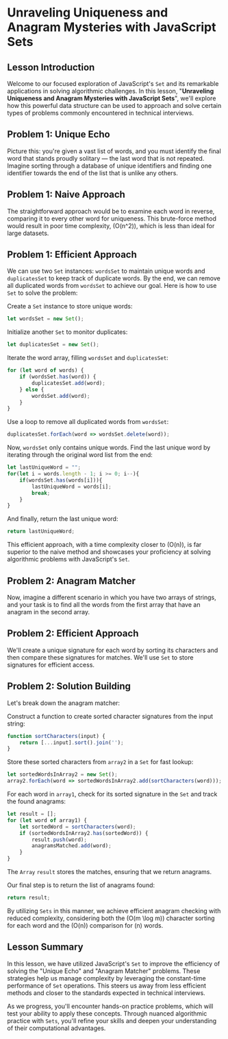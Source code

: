 # Unraveling Uniqueness and Anagram Mysteries with JavaScript Sets

## Lesson Introduction
Welcome to our focused exploration of JavaScript's `Set` and its remarkable applications in solving algorithmic challenges. In this lesson, "**Unraveling Uniqueness and Anagram Mysteries with JavaScript Sets**", we'll explore how this powerful data structure can be used to approach and solve certain types of problems commonly encountered in technical interviews.

## Problem 1: Unique Echo
Picture this: you're given a vast list of words, and you must identify the final word that stands proudly solitary — the last word that is not repeated. Imagine sorting through a database of unique identifiers and finding one identifier towards the end of the list that is unlike any others.

## Problem 1: Naive Approach

The straightforward approach would be to examine each word in reverse, comparing it to every other word for uniqueness. This brute-force method would result in poor time complexity, \(O(n^2)\), which is less than ideal for large datasets.

## Problem 1: Efficient Approach
We can use two `Set` instances: `wordsSet` to maintain unique words and `duplicatesSet` to keep track of duplicate words. By the end, we can remove all duplicated words from `wordsSet` to achieve our goal. Here is how to use `Set` to solve the problem:

Create a `Set` instance to store unique words:

```javaScript
let wordsSet = new Set();
```
Initialize another `Set` to monitor duplicates:
```javaScript
let duplicatesSet = new Set();
```
Iterate the word array, filling `wordsSet` and `duplicatesSet`:
```javaScript
for (let word of words) {
    if (wordsSet.has(word)) {
        duplicatesSet.add(word);
    } else {
        wordsSet.add(word);
    }
}
```
Use a loop to remove all duplicated words from `wordsSet`:
```javaScript
duplicatesSet.forEach(word => wordsSet.delete(word));
```
Now, `wordsSet` only contains unique words. Find the last unique word by iterating through the original word list from the end:
```javaScript
let lastUniqueWord = "";
for(let i = words.length - 1; i >= 0; i--){
    if(wordsSet.has(words[i])){
        lastUniqueWord = words[i];
        break;
    }
}
```
And finally, return the last unique word:
```javaScript
return lastUniqueWord;
```
This efficient approach, with a time complexity closer to \(O(n)\), is far superior to the naive method and showcases your proficiency at solving algorithmic problems with JavaScript's `Set`.

## Problem 2: Anagram Matcher
Now, imagine a different scenario in which you have two arrays of strings, and your task is to find all the words from the first array that have an anagram in the second array.

## Problem 2: Efficient Approach
We'll create a unique signature for each word by sorting its characters and then compare these signatures for matches. We'll use `Set` to store signatures for efficient access.

## Problem 2: Solution Building
Let's break down the anagram matcher:

Construct a function to create sorted character signatures from the input string:
```javaScript
function sortCharacters(input) {
    return [...input].sort().join('');
}
```
Store these sorted characters from `array2` in a `Set` for fast lookup:
```javaScript
let sortedWordsInArray2 = new Set();
array2.forEach(word => sortedWordsInArray2.add(sortCharacters(word)));
```
For each word in `array1`, check for its sorted signature in the `Set` and track the found anagrams:
```javaScript
let result = [];
for (let word of array1) {
    let sortedWord = sortCharacters(word);
    if (sortedWordsInArray2.has(sortedWord)) {
        result.push(word);
        anagramsMatched.add(word);
    }
}
```
The `Array` `result` stores the matches, ensuring that we return anagrams.

Our final step is to return the list of anagrams found:
```javaScript
return result;
```
By utilizing `Sets` in this manner, we achieve efficient anagram checking with reduced complexity, considering both the \(O(m \log m)\) character sorting for each word and the \(O(n)\) comparison for \(n\) words.

## Lesson Summary
In this lesson, we have utilized JavaScript's `Set` to improve the efficiency of solving the "Unique Echo" and "Anagram Matcher" problems. These strategies help us manage complexity by leveraging the constant-time performance of `Set` operations. This steers us away from less efficient methods and closer to the standards expected in technical interviews.

As we progress, you'll encounter hands-on practice problems, which will test your ability to apply these concepts. Through nuanced algorithmic practice with `Sets`, you'll refine your skills and deepen your understanding of their computational advantages.
